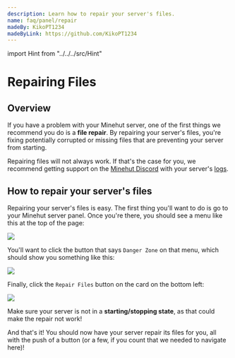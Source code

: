 ```yaml
---
description: Learn how to repair your server's files.
name: faq/panel/repair
madeBy: KikoPT1234
madeByLink: https://github.com/KikoPT1234
---
```


import Hint from "../../../src/Hint"

# Repairing Files

## Overview

If you have a problem with your Minehut server, one of the first things we recommend you do is a **file repair**. By repairing your server's files, you're fixing potentially corrupted or missing files that are preventing your server from starting.

<Hint severity="warning">Repairing files will not always work. If that's the case for you, we recommend getting support on the <a href="https://discord.gg/minehut">Minehut Discord</a> with your server's <a href="/faq/panel/logs">logs</a>.</Hint>

## How to repair your server's files

Repairing your server's files is easy. The first thing you'll want to do is go to your Minehut server panel. Once you're there, you should see a menu like this at the top of the page:

![](/panel-menu.png)

You'll want to click the button that says `Danger Zone` on that menu, which should show you something like this:

![](/panel-danger.png)

Finally, click the `Repair Files` button on the card on the bottom left:

![](/panel-repair.png)

<Hint severity="warning">Make sure your server is not in a <strong>starting/stopping state</strong>, as that could make the repair not work!</Hint>

And that's it! You should now have your server repair its files for you, all with the push of a button (or a few, if you count that we needed to navigate here)!

